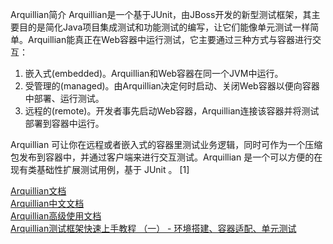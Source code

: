 Arquillian简介
Arquillian是一个基于JUnit，由JBoss开发的新型测试框架，其主要目的是简化Java项目集成测试和功能测试的编写，让它们能像单元测试一样简单。Arquillian能真正在Web容器中运行测试，它主要通过三种方式与容器进行交互：
1. 嵌入式(embedded)。Arquillian和Web容器在同一个JVM中运行。
2. 受管理的(managed)。由Arquillian决定何时启动、关闭Web容器以便向容器中部署、运行测试。
3. 远程的(remote)。开发者事先启动Web容器，Arquillian连接该容器并将测试部署到容器中运行。


Arquillian 可让你在远程或者嵌入式的容器里测试业务逻辑，同时可作为一个压缩包发布到容器中，并通过客户端来进行交互测试。Arquillian 是一个可以方便的在现有类基础性扩展测试用例，基于 JUnit 。 [1] 



[Arquillian文档](http://arquillian.org/docs/)  
[Arquillian中文文档](http://arquillian.org/guides/getting_started_zh_cn/)  
[Arquillian高级使用文档](http://arquillian.org/guides/getting_started_rinse_and_repeat_zh_cn/)  
[Arquillian测试框架快速上手教程 （一） - 环境搭建、容器适配、单元测试](https://blog.csdn.net/neosmith/article/details/19754703)  




